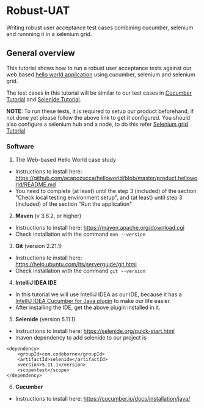 # Robust-UAT

Writing robust user acceptance test cases combining cucumber, selenium and runnning it in a selenium grid.

## General overview
This tutorial shows how to run a robust user acceptance tests against our web based [hello world application](https://github.com/acapozucca/helloworld) using cucumber, selenium and selenium grid.

The test cases in this tutorial will be similar to our test cases in [Cucumber Tutorial](https://github.com/venkateshwarant/Cucumber_Tutorial) and [Selenide Tutorial](https://github.com/venkateshwarant/Selenide_Tutorial).

**NOTE**:
To run these tests, it is required to setup our product beforehand, if not done yet please follow the above link to get it configured.
You should also configure a selenium hub and a node, to do this refer [Selenium grid Tutorial](https://github.com/venkateshwarant/SeleniumGrid)

### Software

1. The Web-based Hello World case study
* Instructions to install here: https://github.com/acapozucca/helloworld/blob/master/product.helloworld/README.md
* You need to complete (at least) until the step 3 (included) of the section 
"Check local testing environment setup", and
(at least) until step 3 (included) of the section
"Run the application"

2. **Maven** (v 3.6.2, or higher)
* Instructions to install here: https://maven.apache.org/download.cgi
* Check installation with the command `mvn --version`

3. **Git** (version 2.21.1)
* Instructions to install here: https://help.ubuntu.com/lts/serverguide/git.html
* Check installation with the command `git --version`

4. **IntelliJ IDEA IDE**
* In this tutorial we will use IntelliJ IDEA as our IDE, because it has a [IntelliJ IDEA Cucumber for Java plugin](https://plugins.jetbrains.com/plugin/7212-cucumber-for-java) to make our life easier.
* After installing the IDE, get the above plugin installed in it.

5. **Selenide** (version 5.11.1)
* Instructions to install here: https://selenide.org/quick-start.html
* maven dependency to add selenide to our project is
```
<dependency>
    <groupId>com.codeborne</groupId>
    <artifactId>selenide</artifactId>
    <version>5.11.1</version>
    <scope>test</scope>
</dependency>
```

6. **Cucumber**
* Instructions to install here: https://cucumber.io/docs/installation/java/
